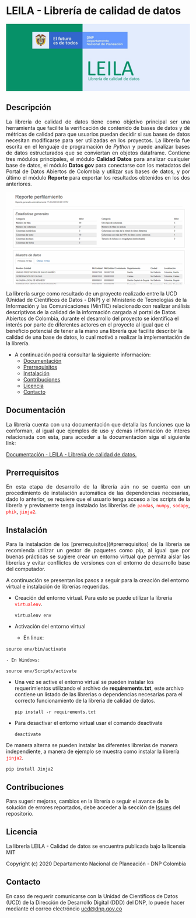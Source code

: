 # LEILA - Librería de calidad de datos

![screenshot](sphinx/source/_static/image/LEILA.jpg "LEILA")

## Descripción

<p style='text-align: justify;'>
La librería de calidad de datos tiene como objetivo principal ser una herramienta que facilite la verificación de contenido de bases de datos y dé métricas de calidad para que usuarios puedan decidir si sus bases de datos necesitan modificarse para ser utilizadas en los proyectos. La librería fue escrita en el lenguaje de programación de <em>Python</em> y puede analizar bases de datos estructurados que se conviertan en objetos dataframe. Contiene tres módulos principales, el módulo <strong>Calidad Datos</strong> para analizar cualquier base de datos, el módulo <strong>Datos gov</strong> para conectarse con los metadatos del Portal de Datos Abiertos de Colombia y utilizar sus bases de datos, y por último el módulo <strong>Reporte</strong> para exportar los resultados obtenidos en los dos anteriores.

![screenshot](sphinx/source/_static/image/vista_reporte.gif "Reporte")

La librería surge como resultado de un proyecto realizado entre la UCD (Unidad de Científicos de Datos - DNP) y el Ministerio de Tecnologías de la Información y las Comunicaciones (MinTIC) relacionado con realizar análisis descriptivos de la calidad de la información cargada al portal de Datos Abiertos de Colombia, durante el desarrollo del proyecto se identifica el interés por parte de diferentes actores en el proyecto al igual que el beneficio potencial de tener a la mano una librería que facilite describir la calidad de una base de datos, lo cual motivó a realizar la implementación de la librería.
</p>

- A continuación podrá consultar la siguiente información:
  - [Documentación](#documentaci%C3%B3n)
  - [Prerrequisitos](#prerrequisitos)
  - [Instalación](#instalaci%C3%B3n)
  - [Contribuciones](#contribuciones)
  - [Licencia](#licencia)
  - [Contacto](#contacto)

## Documentación

<p style='text-align: justify;'>
La librería cuenta con una documentación que detalla las funciones que la conforman, al igual que ejemplos de uso y demás información de interes relacionada con esta, para acceder a la documentación siga el siguiente link:

<a href="https://jairoruizsaenz.github.io/test_sphinx/" target="_blank">Documentación - LEILA - Librería de calidad de datos.</a>
</p>


## Prerrequisitos
<p style='text-align: justify;'>
En esta etapa de desarrollo de la librería aún no se cuenta con un procedimiento de instalación automática de las dependencias necesarias, dado lo anterior, se requiere que el usuario tenga acceso a los scripts de la librería y previamente tenga instalado las librerías de <code style="color:red">pandas</code>, <code style="color:red">numpy</code>, <code style="color:red">sodapy</code>, <code style="color:red">phik</code>, <code style="color:red">jinja2</code>.
</p>


## Instalación

<p style='text-align: justify;'>
Para la instalación de los [prerrequisitos](#prerrequisitos) de la librería se recomienda utilizar un gestor de paquetes como pip, al igual que por buenas prácticas se sugiere crear un entorno virtual que permita aislar las librerías y evitar conflictos de versiones con el entorno de desarrollo base del computador.

A continuación se presentan los pasos a seguir para la creación del entorno virtual e instalación de librerías requeridas.

- Creación del entorno virtual. Para esto se puede utilizar la librería <code style="color:red">virtualenv</code>.

    ```
    virtualenv env
    ```

- Activación del entorno virtual

    - En linux:
```
source env/bin/activate
```

    - En Windows:
```
source env/Scripts/activate
```

- Una vez se active el entorno virtual se pueden instalar los requerimientos utilizando el archivo de <strong>requirements.txt</strong>, este archivo contiene un listado de las librerias o dependencias necesarias para el correcto funcionamiento de la libreria de calidad de datos.

    ```
    pip install -r requirements.txt
    ```

- Para desactivar el entorno virtual usar el comando deactivate
    
    ```
    deactivate
    ```

De manera alterna se pueden instalar las diferentes librerías de manera independiente, a manera de ejemplo se muestra como instalar la librería <code style="color:red">jinja2</code>.

```
pip install Jinja2
```


</p>

## Contribuciones

<p style='text-align: justify;'>

Para sugerir mejoras, cambios en la librería o seguir el avance de la solución de errores reportados, debe acceder a la sección de <a href="https://jairoruizsaenz.github.io/test_sphinx/" target="_blank">Issues</a> del repositorio.

</p>

## Licencia

<p>La librería LEILA - Calidad de datos se encuentra publicada bajo la licensia MIT</p>
<p>Copyright (c) 2020 Departamento Nacional de Planeación - DNP Colombia</p>

## Contacto

En caso de requerir comunicarse con la Unidad de Científicos de Datos (UCD) de la Dirección de Desarrollo Digital (DDD) del DNP, lo puede hacer mediante el correo electróncio ucd@dnp.gov.co